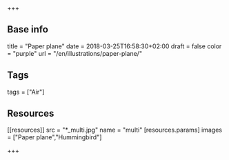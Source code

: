 +++

## Base info
title = "Paper plane"
date = 2018-03-25T16:58:30+02:00
draft = false
color = "purple"
url = "/en/illustrations/paper-plane/"

## Tags
tags = ["Air"]

## Resources
[[resources]]
  src = "*_multi.jpg"
  name = "multi"
 [resources.params]
    images = ["Paper plane","Hummingbird"]

+++


